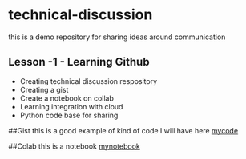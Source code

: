 # technical-discussion
this is a demo repository for sharing ideas around communication


## Lesson -1 - Learning Github

* Creating technical discussion respository
* Creating a gist
* Create a notebook on collab
* Learning integration with cloud
* Python code base for sharing

##Gist
 this is a good example of kind of code I will have here [mycode](https://gist.github.com/shobhitguptaInd/1362fef3564c7706034d033a70e137d5)

##Colab
this is a notebook [mynotebook](https://github.com/shobhitguptaInd/technical-discussion/blob/5662196e4e5de5b7aeca2511ad2ef64651b0d780/technicalDocs.ipynb)
